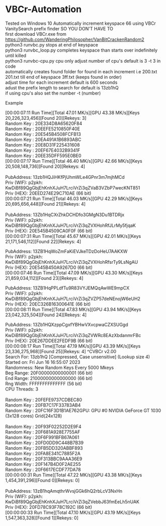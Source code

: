 # VBCr-Automation
Tested on Windows 10
Automatically increment keyspace 66 using VBCr VanitySearch prefix finder SO YOU DON'T HAVE TO<br>
first download VBCr.exe from https://github.com/WanderingPhilosopher/VanBitCrackenRandom2  <br>
python3 runvbc.py stops at end of keyspace<br>
python3 runvbc_loop.py completes keyspace than starts over indefinitely until killed<br>
python3 runvbc-cpu.py cpu only adjust number of cpu's  default is 3 -t 3 in code<br>
automatically creates found folder for found in each increment i.e 200.txt 201.txt  till end of keyspace 3ff.txt (keeps found in order)<br>
adjust time for each increment default is 600 seconds<br>
adust the prefix length to search for  default is 13zb1hQ<br>
if using cpu's also set the number -t (number)



Example<br>

 [00:00:07:11 Run Time][Total 47.01 MK/s][GPU 43.38 MK/s][Keys 20,226,323,456][Found 20][Rekeys: 3]<br>
Random Key :  20E334D8A65620F84<br>
Random Key :  20EEFE5210850F40E<br>
Random Key :  20E545B4508FCFB13<br>
Random Key :  20EA491A1B6893ABC<br>
Random Key :  20E8D31F225431608<br>
Random Key :  20EF67E4032B9341F<br>
Random Key :  20EE35DFF595E0BE0<br>
 [00:00:07:17 Run Time][Total 46.40 MK/s][GPU 42.66 MK/s][Keys 20,508,148,736][Found 20][Rekeys: 4]<br>
<br>
PubAddress: 13zb1HQJiHKfPjUhmWLe4GPnr3m7mjhMCd<br>
Priv (WIF): p2pkh: KwDiBf89QgGbjEhKnhXJuH7LrciVrZi3qZVaB3VZbP7wecKNT851<br>
Priv (HEX): 20EED274E29C710AE (66 bit)<br>
 [00:00:07:21 Run Time][Total 46.03 MK/s][GPU 42.29 MK/s][Keys 20,695,656,448][Found 21][Rekeys: 4]<br>
<br>
PubAddress: 13Zb1HqCXrZhkDCHDfo3GMgN3Du1BTDRjx<br>
Priv (WIF): p2pkh: KwDiBf89QgGbjEhKnhXJuH7LrciVrZi3qZVXHohRfJLrMy5fjqaK<br>
Priv (HEX): 20E545B4509CA0F0F (66 bit)<br>
 [00:00:07:31 Run Time][Total 45.67 MK/s][GPU 42.01 MK/s][Keys 21,171,546,112][Found 22][Rekeys: 4]<br>

PubAddress: 13ZB1HqWoZmFaKiEVJkeTDzDoHeU7AAKXW<br>
Priv (WIF): p2pkh: KwDiBf89QgGbjEhKnhXJuH7LrciVrZi3qZVXHohRfsrTy9LsNgAU<br>
Priv (HEX): 20E545B450A9267D0 (66 bit)<br>
 [00:00:07:46 Run Time][Total 47.09 MK/s][GPU 43.30 MK/s][Keys 21,859,034,112][Found 23][Rekeys: 4]<br>

PubAddress: 13ZB1HqPPLdfTu9R83VYJEMQqAwWE9mpCX<br>
Priv (WIF): p2pkh: KwDiBf89QgGbjEhKnhXJuH7LrciVrZi3qZVZP57deNEnojW6eUH2<br>
Priv (HEX): 20EC326B16300641E (66 bit)<br>
 [00:00:08:11 Run Time][Total 47.83 MK/s][GPU 43.94 MK/s][Keys 23,042,325,504][Found 24][Rekeys: 4]<br>

PubAddress: 13Zb1HQXzppCgxfYBHwVXvcpwaCZXSUGgd<br>
Priv (WIF): p2pkh: KwDiBf89QgGbjEhKnhXJuH7LrciVrZi3qZVWRc8EAzXbdanmrFBc<br>
Priv (HEX): 20E267DDEE2FEDF9B (66 bit)<br>
 [00:00:08:17 Run Time][Total 47.19 MK/s][GPU 43.39 MK/s][Keys 23,336,275,968][Found 25][Rekeys: 4]  ^CVBCr v2.00<br>
 Search For: 13zb1hQ [Compressed, Case unsensitive] (Lookup size 4)<br>
 Started on: Fri Jun 16 16:55:07 2023<br>
 Randomness: New Random Keys Every 5000 Mkeys<br>
  Beg Range: 20F00000000000001 (66 bit)<br>
  End Range: 21000000000000000 (66 bit)<br>
  Rng Width: FFFFFFFFFFFFFF (56 bit)<br>
CPU Threads: 3<br>
<br>
Random Key :  20FEFE9737CDBEC80<br>
Random Key :  20FB7C17F33783AB4<br>
Random Key :  20FC16F3D1B1AE762GPU: GPU #0 NVIDIA GeForce GT 1030 (3x128 cores) Grid(24x128)<br>
<br>
Random Key :  20F93F02252D2E9F4<br>
Random Key :  20F681A928E7755AF<br>
Random Key :  20F6F991BFB67A061<br>
Random Key :  20FD0DD9C448B7B39<br>
Random Key :  20FB5DD320ABBF893<br>
Random Key :  20FA8E341C7885F2A<br>
Random Key :  20F313BBC9AAA36E9<br>
Random Key :  20F147B4D0F2AE255<br>
Random Key :  20F6617ECDF77DA78<br>
 [00:00:00:31 Run Time][Total 47.22 MK/s][GPU 43.38 MK/s][Keys 1,454,391,296][Found 0][Rekeys: 0]<br>
<br>
PubAddress: 13zB1hqAmqthrWvsjGGk6hQ2rbLcV3NxHn<br>
Priv (WIF): p2pkh: KwDiBf89QgGbjEhKnhXJuH7LrciVrZi3qZVebbJ63fmEeLh5nUAK<br>
Priv (HEX): 20FD78C93F78C192C (66 bit)<br>
 [00:00:00:33 Run Time][Total 47.10 MK/s][GPU 43.19 MK/s][Keys 1,547,363,328][Found 1][Rekeys: 0]<br>

